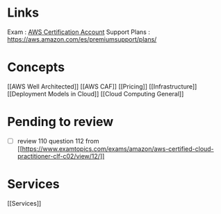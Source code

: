 # Links
Exam : [AWS Certification Account](https://www.aws.training/certification)
Support Plans : https://aws.amazon.com/es/premiumsupport/plans/
# Concepts
[[AWS Well Architected]]
[[AWS CAF]]
[[Pricing]]
[[Infrastructure]]
[[Deployment Models in Cloud]]
[[Cloud Computing General]]
# Pending to review
- [ ] review 110 question 112 from [[https://www.examtopics.com/exams/amazon/aws-certified-cloud-practitioner-clf-c02/view/12/]]

# Services
[[Services]]


